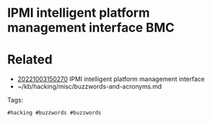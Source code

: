 # IPMI intelligent platform management interface BMC

# Related

- [20221003150270](/zet/20221003150270/README.md) IPMI intelligent platform management interface
- ~/kb/hacking/misc/buzzwords-and-acronyms.md

Tags:

    #hacking #buzzwords #buzzwords 
